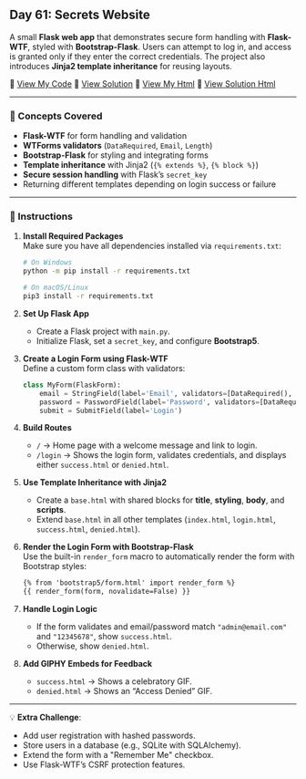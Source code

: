 ## Day 61: Secrets Website  
A small **Flask web app** that demonstrates secure form handling with **Flask-WTF**, styled with **Bootstrap-Flask**. Users can attempt to log in, and access is granted only if they enter the correct credentials. The project also introduces **Jinja2 template inheritance** for reusing layouts.

📄 [View My Code](my_code/d61.py)  📄 [View Solution](solution/solution.py) 
📄 [View My Html](my_code/templates/index.html)  📄 [View Solution Html](solution/templates/index.html) 

---

### 🧠 Concepts Covered
- **Flask-WTF** for form handling and validation  
- **WTForms validators** (`DataRequired`, `Email`, `Length`)  
- **Bootstrap-Flask** for styling and integrating forms  
- **Template inheritance** with Jinja2 (`{% extends %}`, `{% block %}`)  
- **Secure session handling** with Flask’s `secret_key`  
- Returning different templates depending on login success or failure  

---

### 📝 Instructions

1. **Install Required Packages**  
   Make sure you have all dependencies installed via `requirements.txt`:  
   ```bash
   # On Windows
   python -m pip install -r requirements.txt  

   # On macOS/Linux
   pip3 install -r requirements.txt  
   ```

2. **Set Up Flask App**  
   - Create a Flask project with `main.py`.  
   - Initialize Flask, set a `secret_key`, and configure **Bootstrap5**.  

3. **Create a Login Form using Flask-WTF**  
   Define a custom form class with validators:  
   ```python
   class MyForm(FlaskForm):
       email = StringField(label='Email', validators=[DataRequired(), Email()])
       password = PasswordField(label='Password', validators=[DataRequired(), Length(min=8)])
       submit = SubmitField(label='Login')
   ```

4. **Build Routes**  
   - `/` → Home page with a welcome message and link to login.  
   - `/login` → Shows the login form, validates credentials, and displays either `success.html` or `denied.html`.  

5. **Use Template Inheritance with Jinja2**  
   - Create a `base.html` with shared blocks for **title**, **styling**, **body**, and **scripts**.  
   - Extend `base.html` in all other templates (`index.html`, `login.html`, `success.html`, `denied.html`).  

6. **Render the Login Form with Bootstrap-Flask**  
   Use the built-in `render_form` macro to automatically render the form with Bootstrap styles:  
   ```html
   {% from 'bootstrap5/form.html' import render_form %}
   {{ render_form(form, novalidate=False) }}
   ```

7. **Handle Login Logic**  
   - If the form validates and email/password match `"admin@email.com"` and `"12345678"`, show `success.html`.  
   - Otherwise, show `denied.html`.  

8. **Add GIPHY Embeds for Feedback**  
   - `success.html` → Shows a celebratory GIF.  
   - `denied.html` → Shows an “Access Denied” GIF.  

---

💡 **Extra Challenge**:
- Add user registration with hashed passwords.  
- Store users in a database (e.g., SQLite with SQLAlchemy).  
- Extend the form with a "Remember Me" checkbox.  
- Use Flask-WTF’s CSRF protection features.  
